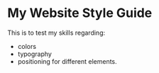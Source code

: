 # My Website Style Guide

This is to test my skills regarding:

- colors
- typography
- positioning
  for different elements.
